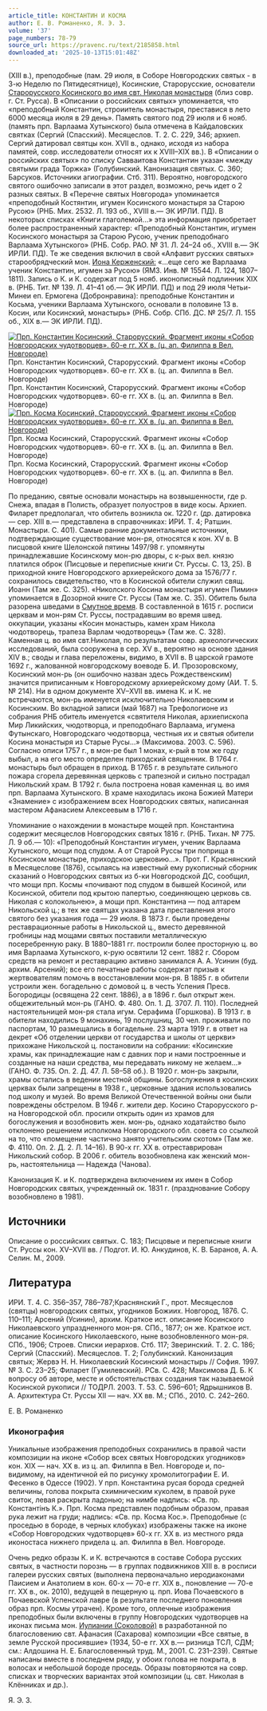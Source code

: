 ```yaml
---
article_title: КОНСТАНТИН И КОСМА
author: Е. В. Романенко, Я. Э. З.
volume: '37'
page_numbers: 78-79
source_url: https://pravenc.ru/text/2185858.html
downloaded_at: '2025-10-13T15:01:48Z'
---
```


(XIII в.), преподобные (пам. 29 июля, в Соборе Новгородских святых - в 3-ю Неделю по Пятидесятнице), Косинские, Старорусские, основатели [Старорусского Косинского во имя свт. Николая монастыря](<https://pravenc.ru/text/Старорусского Косинского во имя свт  Николая монастыря.html>) (близ совр. г. Ст. Русса). В «Описании о российских святых» упоминается, что «преподобный Константин, строиитель монастыря, преставися в лето 6000 месяца июля в 29 день». Память святого под 29 июля и 6 нояб. (память прп. Варлаама Хутынского) была отмечена в Кайдаловских святках (Сергий (Спасский). Месяцеслов. Т. 2. С. 229, 346; архиеп. Сергий датировал святцы кон. XVII в., однако, исходя из набора памятей, совр. исследователи относят их к XVIII–XIX вв.). В «Описании о российских святых» по списку Савваитова Константин указан «между святыми града Торжка» (Голубинский. Канонизация святых. С. 360; Барсуков. Источники агиографии. Стб. 311). Вероятно, новгородского святого ошибочно записали в этот раздел, возможно, речь идет о 2 разных святых. В «Перечне святых Новгорода» упоминается «преподобный Костянтин, игумен Косинского монастыря за Старою Русою» (РНБ. Мих. 2532. Л. 193 об., XVIII в.— ЭК ИРЛИ. ПД). В некоторых списках «Книги глаголемой...» эта информация приобретает более распространенный характер: «Преподобный Константин, игумен Косинского монастыря за Старою Русою, ученик преподобнаго Варлаама Хутынского» (РНБ. Собр. РАО. № 31. Л. 24–24 об., XVIII в.— ЭК ИРЛИ. ПД). Те же сведения включил в свой «Алфавит русских святых» старообрядческий мон. [Иона Керженский:](<https://pravenc.ru/text/Иона Керженскийx3a.html>) «...еще сего же Варлаама ученик Константин, игумен за Русою» (ЯМЗ. Инв. № 15544. Л. 124, 1807–1811). Запись о К. и К. содержат под 5 нояб. иконописный подлинник XIX в. (РНБ. Тит. № 139. Л. 41–41 об.— ЭК ИРЛИ. ПД) и под 29 июля Четьи-Минеи еп. Ермогена (Добронравина): преподобные Константин и Косьма, ученики Варлаама Хутынского, основали в половине 13 в. Косин, или Косинский, монастырь» (РНБ. Собр. СПб. ДС. № 25/7. Л. 155 об., XIX в.— ЭК ИРЛИ. ПД).

[![Прп. Константин Косинский, Старорусский. Фрагмент иконы «Собор Новгородских чудотворцев». 60-е гг. XX в. (ц. ап. Филиппа в Вел. Новгороде)](https://pravenc.ru/data/2016/10/29/1233741351/i200.jpg "Кликните для увеличения картинки")](https://pravenc.ru/data/2016/10/29/1233741351/i400.jpg)Прп. Константин Косинский, Старорусский. Фрагмент иконы «Собор Новгородских чудотворцев». 60-е гг. XX в. (ц. ап. Филиппа в Вел. Новгороде)  
Прп. Константин Косинский, Старорусский. Фрагмент иконы «Собор Новгородских чудотворцев». 60-е гг. XX в. (ц. ап. Филиппа в Вел. Новгороде)[![Прп. Косма Косинский, Старорусский. Фрагмент иконы «Собор Новгородских чудотворцев». 60-е гг. XX в. (ц. ап. Филиппа в Вел. Новгороде)](https://pravenc.ru/data/2016/10/29/1233741492/i200.jpg "Кликните для увеличения картинки")](https://pravenc.ru/data/2016/10/29/1233741492/i400.jpg)Прп. Косма Косинский, Старорусский. Фрагмент иконы «Собор Новгородских чудотворцев». 60-е гг. XX в. (ц. ап. Филиппа в Вел. Новгороде)  
Прп. Косма Косинский, Старорусский. Фрагмент иконы «Собор Новгородских чудотворцев». 60-е гг. XX в. (ц. ап. Филиппа в Вел. Новгороде)

По преданию, святые основали монастырь на возвышенности, где р. Снежа, впадая в Полисть, образует полуостров в виде косы. Архиеп. Филарет предполагал, что обитель возникла ок. 1220 г. (др. датировка — сер. XIII в.— представлена в справочниках: ИРИ. Т. 4; Ратшин. Монастыри. С. 401). Самые ранние документальные источники, подтверждающие существование мон-ря, относятся к кон. XV в. В писцовой книге Шелонской пятины 1497/98 г. упомянуты принадлежавшие Косинскому мон-рю дворы, с к-рых вел. князю платился оброк (Писцовые и переписные книги Ст. Руссы. С. 13, 25). В приходной книге Новгородского архиерейского дома за 1576/77 г. сохранилось свидетельство, что в Косинской обители служил свящ. Иоанн (Там же. С. 325). «Николского Косина монастыря игумен Пимин» упоминается в Дозорной книге Ст. Руссы (Там же. С. 35). Обитель была разорена шведами в [Смутное время](<https://pravenc.ru/text/Смутное время.html>). В составленной в 1615 г. росписи церквам и мон-рям Ст. Руссы, пострадавшим во время швед. оккупации, указаны «Косин монастырь, камен храм Никола чюдотворець, трапеза Варлам чюдотворець» (Там же. С. 328). Каменная ц. во имя свт.Николая, по результатам совр. археологических исследований, была сооружена в сер. XV в., вероятно на основе здания XIV в.; своды и глава переложены, видимо, в XVII в. В царской грамоте 1692 г., жалованной новгородскому воеводе Б. И. Прозоровскому, Косинский мон-рь (он ошибочно назван здесь Рождественским) значится приписанным к Новгородскому архиерейскому дому (АИ. Т. 5. № 214). Ни в одном документе XV–XVII вв. имена К. и К. не встречаются, мон-рь именуется исключительно Николаевским и Косинским. Во вкладной записи (май 1687) на Трефологионе из собрания РНБ обитель именуется «святителя Николая, архиепископа Мир Ликийских, чюдотворца, и преподобнаго Варлаама, игумена Футынскаго, Новгородскаго
чюдотворца, честныя их и святыя обители Косина монастыря из Старые Русы...» (Максимова. 2003. С. 596). Согласно описи 1757 г., в мон-ре был 1 монах, к-рый в том же году выбыл, а на его место определен приходский священник. В 1764 г. монастырь был обращен в приход. В 1765 г. в результате сильного пожара сгорела деревянная церковь с трапезной и сильно пострадал Никольский храм. В 1792 г. была построена новая каменная ц. во имя прп. Варлаама Хутынского. В храме находилась икона Божией Матери «Знамение» с изображением всех Новгородских святых, написанная мастером Афанасием Алексеевым в 1716 г.

Упоминание о нахождении в монастыре мощей прп. Константина содержит месяцеслов Новгородских святых 1816 г. (РНБ. Тихан. № 775. Л. 9 об.— 10): «Преподобный Константин игумен, ученик Варлаама Хутынского, мощи под спудом. А от Старой Руссы три поприща в Косинском монастыре, приходскою церковию...». Прот. Г. Краснянский в Месяцеслове (1876), ссылаясь на известный ему рукописный сборник сказаний о Новгородских святых из б-ки Новгородской ДС, сообщил, что мощи прп. Космы «почивают под спудом в бывшей Косиной, или Косинской, обители под крытою папертью, соединяющею церковь св. Николая с колокольнею», а мощи прп. Константина — под алтарем Никольской ц.; в тех же святцах указана дата преставления этого святого без указания года — 29 июля. В 1873 г. были проведены реставрационные работы в Никольской ц., вместо деревянной гробницы над мощами святых поставили металлическую посеребренную раку. В 1880–1881 гг. построили более просторную ц. во имя Варлаама Хутынского, к-рую освятили 12 сент. 1882 г. Сбором средств на ремонт и реставрацию активно занимался А. А. Усинин (буд. архим. Арсений); все его печатные работы содержат призыв к жертвователям помочь в восстановлении мон-ря. В 1885 г. в обители устроили жен. богадельню с домовой ц. в честь Успения Пресв. Богородицы (освящена 22 сент. 1886), а в 1896 г. был открыт жен. общежительный мон-рь (ГАНО. Ф. 480. Оп. 1. Д. 3707. Л. 110). Последней настоятельницей мон-ря стала игум. Серафима (Горшкова). В 1913 г. в обители находились 9 монахинь, 19 послушниц, 30 чел. проживали по паспортам, 10 размещались в богадельне. 23 марта 1919 г. в ответ на декрет «Об отделении церкви от государства и школы от церкви» прихожане Никольской ц. постановили на собрании: «Косинские храмы, как принадлежащие нам с давних пор и нами построенные и созданные на наши средства, мы передавать никому не желаем...» (ГАНО. Ф. 735. Оп. 2. Д. 47. Л. 58–58 об.). В 1920 г. мон-рь закрыли, храмы остались в ведении местной общины. Богослужения в косинских церквах были запрещены в 1938 г., церковные здания использовались под школу и музей. Во время Великой Отечественной войны они были повреждены обстрелом. В 1946 г. жители дер. Косино Старорусского р-на Новгородской обл. просили открыть один из храмов для богослужения и возобновить жен. мон-рь, однако ходатайство было отклонено решением исполкома Новгородского обл. совета со ссылкой на то, что «помещение частично занято учительским скотом» (Там же. Ф. 4110. Оп. 2. Д. 2. Л. 14–16). В 90-х гг. XX в. отреставрирован Никольский собор. В 2006 г. обитель возобновлена как женский мон-рь, настоятельница — Надежда (Чанова).

Канонизация К. и К. подтверждена включением их имен в Собор Новгородских святых, учрежденный ок. 1831 г. (празднование Собору возобновлено в 1981).

## Источники

Описание о российских святых. С. 183; Писцовые и переписные книги Ст. Руссы кон. XV–XVII вв. / Подгот. И. Ю. Анкудинов, К. В. Баранов, А. А. Селин. М., 2009.

## Литература

ИРИ. Т. 4. С. 356–357, 786–787;Краснянский Г., прот. Месяцеслов (святцы) новгородских святых, угодников Божиих. Новгород, 1876. С. 110–111; Арсений (Усинин), архим. Краткое ист. описание Косинского Николаевского упраздненного мон-ря. СПб., 1877; он же. Краткое ист. описание Косинского Николаевского, ныне возобновленного мон-ря. СПб., 1906; Строев. Списки иерархов. Стб. 117; Зверинский. Т. 2. С. 186; Сергий (Спасский). Месяцеслов. Т. 2; Голубинский. Канонизация святых; Жервэ Н. Н. Николаевский Косинский монастырь // София. 1997. № 3. С. 23–25; Филарет (Гумилевский). РСв. С. 428; Максимова Д. Б. К вопросу об авторе, месте и обстоятельствах создания так называемой Косинской рукописи // ТОДРЛ. 2003. Т. 53. С. 596–601; Ядрышников В. А. Архитектура Ст. Руссы XII — нач. XX вв. М.; СПб., 2010. С. 242–260.

Е. В. Романенко

### Иконография

Уникальные изображения преподобных сохранились в правой части композиции на иконе «Собор всех святых Новгородских угодников» кон. XIX — нач. XX в. из ц. ап. Филиппа в Вел. Новгороде и, по-видимому, на идентичной ей по рисунку хромолитографии Е. И. Фесенко в Одессе (1902). У прп. Константина русая борода средней величины, голова покрыта схимническим куколем, в правой руке свиток, левая раскрыта ладонью; на нимбе надпись: «Св. пр. Константiнъ К.». Прп. Косма представлен подобным образом, правая рука лежит на груди; надпись: «Св. пр. Косма Кос.». Преподобные (с проседью в бороде, в черных клобуках) изображены также на иконе «Собор Новгородских чудотворцев» 60-х гг. XX в. из местного ряда иконостаса нижнего придела ц. ап. Филиппа в Вел. Новгороде.

Очень редко образы К. и К. встречаются в составе Собора русских святых, в частности порознь — в группах подвижников XIII в. в росписи галереи русских святых (выполнена первоначально иеродиаконами Паисием и Анатолием в кон. 60-х — 70-е гг. XIX в., поновление — 70-е гг. XX в., ок. 2010), ведущей в пещерную ц. прп. Иова Почаевского в Почаевской Успенской лавре (в результате последнего поновления образ прп. Космы утрачен). Кроме того, оплечные изображения преподобных были включены в группу Новгородских чудотворцев на иконах письма мон. [Иулиании (Соколовой)](<https://pravenc.ru/text/Иулиании (Соколовой).html>) в разработанной по благословению свт. Афанасия (Сахарова) композиции «Все святые, в земле Русской просиявшие» (1934, 50-е гг. XX в.— ризница ТСЛ, СДМ; см.: Алдошина Н. Е. Благословенный труд. М., 2001. С. 231–239). Святые написаны вместе в последнем ряду, у обоих голова не покрыта, в волосах и небольшой бороде проседь. Образы повторяются на совр. списках и творческих вариантах этой композиции (ц. свт. Николая в Клённиках и др.).

Я. Э. З.

